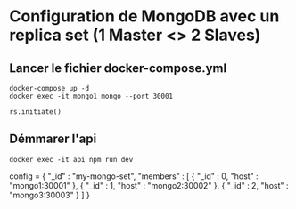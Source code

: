 # Configuration de MongoDB avec un replica set (1 Master <> 2 Slaves)

## Lancer le fichier docker-compose.yml

```
docker-compose up -d
docker exec -it mongo1 mongo --port 30001

rs.initiate()

```

## Démmarer l'api
```
docker exec -it api npm run dev
```

config = {
     "_id" : "my-mongo-set",
      "members" : [
          {
              "_id" : 0,
              "host" : "mongo1:30001"
          },
          {
              "_id" : 1,
              "host" : "mongo2:30002"
          },
          {
              "_id" : 2,
              "host" : "mongo3:30003"
          }
      ]
}
